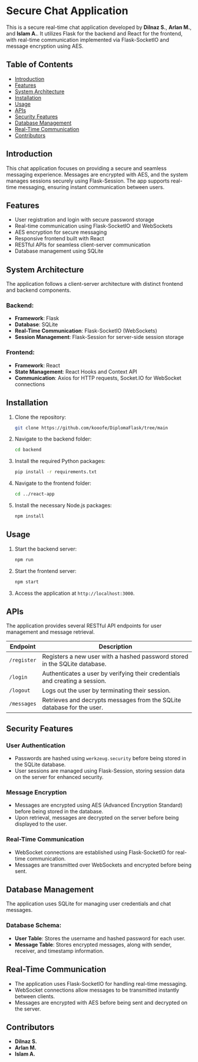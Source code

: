 # Secure Chat Application

This is a secure real-time chat application developed by **Dilnaz S.**, **Arlan M.**, and **Islam A.**. It utilizes Flask for the backend and React for the frontend, with real-time communication implemented via Flask-SocketIO and message encryption using AES.

## Table of Contents

- [Introduction](#introduction)
- [Features](#features)
- [System Architecture](#system-architecture)
- [Installation](#installation)
- [Usage](#usage)
- [APIs](#apis)
- [Security Features](#security-features)
- [Database Management](#database-management)
- [Real-Time Communication](#real-time-communication)
- [Contributors](#contributors)

## Introduction

This chat application focuses on providing a secure and seamless messaging experience. Messages are encrypted with AES, and the system manages sessions securely using Flask-Session. The app supports real-time messaging, ensuring instant communication between users.

## Features

- User registration and login with secure password storage
- Real-time communication using Flask-SocketIO and WebSockets
- AES encryption for secure messaging
- Responsive frontend built with React
- RESTful APIs for seamless client-server communication
- Database management using SQLite

## System Architecture

The application follows a client-server architecture with distinct frontend and backend components.

### Backend:
- **Framework**: Flask
- **Database**: SQLite
- **Real-Time Communication**: Flask-SocketIO (WebSockets)
- **Session Management**: Flask-Session for server-side session storage

### Frontend:
- **Framework**: React
- **State Management**: React Hooks and Context API
- **Communication**: Axios for HTTP requests, Socket.IO for WebSocket connections

## Installation

1. Clone the repository:

    ```bash
    git clone https://github.com/kooofe/DiplomaFlask/tree/main
    ```

2. Navigate to the backend folder:

    ```bash
    cd backend
    ```

3. Install the required Python packages:

    ```bash
    pip install -r requirements.txt
    ```

4. Navigate to the frontend folder:

    ```bash
    cd ../react-app
    ```

5. Install the necessary Node.js packages:

    ```bash
    npm install
    ```

## Usage

1. Start the backend server:

    ```bash
    npm run
    ```

2. Start the frontend server:

    ```bash
    npm start
    ```

3. Access the application at `http://localhost:3000`.

## APIs

The application provides several RESTful API endpoints for user management and message retrieval.

| **Endpoint**         | **Description**                                                                                 |
|----------------------|-------------------------------------------------------------------------------------------------|
| `/register`          | Registers a new user with a hashed password stored in the SQLite database.                       |
| `/login`             | Authenticates a user by verifying their credentials and creating a session.                      |
| `/logout`            | Logs out the user by terminating their session.                                                  |
| `/messages`          | Retrieves and decrypts messages from the SQLite database for the user.                           |

## Security Features

### User Authentication

- Passwords are hashed using `werkzeug.security` before being stored in the SQLite database.
- User sessions are managed using Flask-Session, storing session data on the server for enhanced security.

### Message Encryption

- Messages are encrypted using AES (Advanced Encryption Standard) before being stored in the database.
- Upon retrieval, messages are decrypted on the server before being displayed to the user.

### Real-Time Communication

- WebSocket connections are established using Flask-SocketIO for real-time communication.
- Messages are transmitted over WebSockets and encrypted before being sent.

## Database Management

The application uses SQLite for managing user credentials and chat messages.

### Database Schema:

- **User Table**: Stores the username and hashed password for each user.
- **Message Table**: Stores encrypted messages, along with sender, receiver, and timestamp information.

## Real-Time Communication

- The application uses Flask-SocketIO for handling real-time messaging.
- WebSocket connections allow messages to be transmitted instantly between clients.
- Messages are encrypted with AES before being sent and decrypted on the server.

## Contributors

- **Dilnaz S.**
- **Arlan M.**
- **Islam A.**
